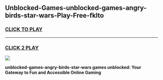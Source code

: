 
## Unblocked-Games-unblocked-games-angry-birds-star-wars-Play-Free-fklto
<h3>
<a href="https://premium76.site?title=unblocked-games-angry-birds-star-wars&ref=18A1">CLICK TO PLAY</a></h3>
<hr>

<h3>
<a href="https://premium76.site?title=unblocked-games-angry-birds-star-wars&ref=18A1">CLICK 2 PLAY</a>
  
</h3>

<a href="https://premium76.site?title=unblocked-games-angry-birds-star-wars&ref=18A1"><img src="https://clearcache.store/games.png"></a>


**unblocked-games-angry-birds-star-wars games unblocked: Your Gateway to Fun and Accessible Online Gaming**

